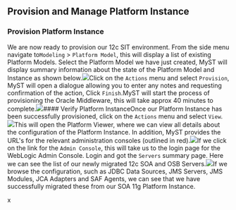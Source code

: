 ## Provision and Manage Platform Instance

### Provision Platform Instance

We are now ready to provision our 12c SIT environment. From the side menu navigate to`Modeling` &gt; `Platform Model`, this will display a list of existing Platform Models. Select the Platform Model we have just created, MyST will display summary information about the state of the Platform Model and Instance as shown below.![](/content/images/2016/10/ProvisionStep1.PNG)Click on the `Actions` menu and select `Provision`, MyST will open a dialogue allowing you to enter any notes and requesting confirmation of the action, Click `Finish`.MyST will start the process of provisioning the Oracle Middleware, this will take approx 40 minutes to complete.![](/content/images/2016/10/ProvisionStep2-1.PNG)\#\#\#\# Verify Platform InstanceOnce our Platform Instance has been successfully provisioned, click on the `Actions` menu and select `View`.![](/content/images/2016/10/VerifyPlatformInstance1.PNG)This will open the Platform Viewer, where we can view all details about the configuration of the Platform Instance. In addition, MyST provides the URL's for the relevant administration consoles \(outlined in red\).![](/content/images/2016/10/VerifyPlatformInstance2.PNG)If we click on the link for the `Admin Console`, this will take us to the login page for the WebLogic Admin Console. Login and got the `Servers` summary page. Here we can see the list of our newly migrated 12c SOA and OSB Servers.![](/content/images/2016/10/VerifyPlatformInstance3.PNG)If we browse the configuration, such as JDBC Data Sources, JMS Servers, JMS Modules, JCA Adapters and SAF Agents, we can see that we have successfully migrated these from our SOA 11g Platform Instance.

x

